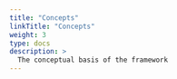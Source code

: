 ```yaml
---
title: "Concepts"
linkTitle: "Concepts"
weight: 3
type: docs
description: >
  The conceptual basis of the framework
---
```

